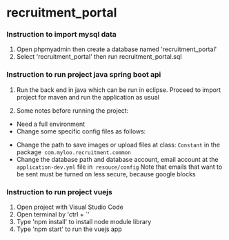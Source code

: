 # recruitment_portal

### Instruction to import mysql data
1. Open phpmyadmin then create a database named 'recruitment_portal'
2. Select 'recruitment_portal' then run recruitment_portal.sql

### Instruction to run project java spring boot api

1. Run the back end in java which can be run in eclipse. Proceed to import project for maven and run the application as usual

2. Some notes before running the project:

- Need a full environment
- Change some specific config files as follows:

* Change the path to save images or upload files at class: `Constant` in the package` com.myloo.recruitment.common`
* Change the database path and database account, email account at the `application-dev.yml` file in` resouce/config`
   Note that emails that want to be sent must be turned on less secure, because google blocks

### Instruction to run project vuejs

1. Open project with Visual Studio Code
2. Open terminal by 'ctrl + `'
3. Type 'npm install' to install node module library
4. Type 'npm start' to run the vuejs app
